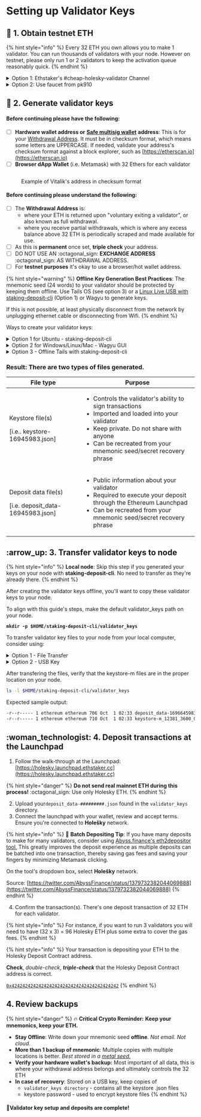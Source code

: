 # Setting up Validator Keys

## :seedling: 1. Obtain testnet ETH

{% hint style="info" %}
Every 32 ETH you own allows you to make 1 validator. You can run thousands of validators with your node. However on testnet, please only run 1 or 2 validators to keep the activation queue reasonably quick.
{% endhint %}

<details>

<summary>Option 1: Ethstaker's #cheap-holesky-validator Channel</summary>

* **Step 1**: Visit the [Ethstaker Discord](https://discord.io/ethstaker) and join the #cheap-holesky-validator channel

<!---->

* **Step 2**: Use the `/cheap-holesky-deposit` slash command and follow the instructions from the bot. You need to start typing the slash command and it will show above your input box where you can use it.

<!---->

* **Requirement**: In order to use the cheap holesky validator process, you must now set your withdrawal address to `0x4D496CcC28058B1D74B7a19541663E21154f9c84` when creating your validator keys and deposit file. This is to prevent abuses of this service.

</details>

<details>

<summary>Option 2: Use faucet from pk910</summary>

Link: [https://holesky-faucet.pk910.de](https://holesky-faucet.pk910.de/)

</details>

## :key: 2. Generate validator keys

#### Before continuing please have the following:

* [ ] **Hardware wallet address or** [**Safe multisig wallet**](https://app.safe.global/welcome) **address**: This is for your [Withdrawal Address](https://notes.ethereum.org/@launchpad/withdrawals-faq#Q-What-are-the-two-types-of-withdrawals). It must be in checksum format, which means some letters are UPPERCASE. If needed, validate your address's checksum format against a block explorer, such as [https://etherscan.io](https://etherscan.io)
* [ ] **Browser dApp Wallet** (i.e. Metamask) with 32 Ethers for each validator

<figure><img src="../../../../.gitbook/assets/checksum.png" alt=""><figcaption><p>Example of Vitalik's address in checksum format</p></figcaption></figure>

#### Before continuing please understand the following:

* [ ] The **Withdrawal Address** is:
  * where your ETH is returned upon "voluntary exiting a validator", or also known as full withdrawal.
  * where you receive partial withdrawals, which is where any excess balance above 32 ETH is periodically scraped and made available for use.
* [ ] As this is **permanent** once set, **triple check** your address.
* [ ] DO NOT USE AN :octagonal\_sign: **EXCHANGE ADDRESS** :octagonal\_sign: AS WITHDRAWAL ADDRESS.&#x20;
* [ ] For **testnet purposes** it's okay to use a browser/hot wallet address.

{% hint style="warning" %}
**Offline Key Generation Best Practices**: The mnemonic seed (24 words) to your validator should be protected by keeping them offline. Use Tails OS (see option 3) or a [Linux Live USB with staking-deposit-cli](https://www.youtube.com/watch?v=oDELXYNSS5w) (Option 1) or Wagyu to generate keys.&#x20;

If this is not possible, at least physically disconnect from the network by unplugging ethernet cable or disconnecting from Wifi.
{% endhint %}

Ways to create your validator keys:

<details>

<summary>Option 1 for Ubuntu - staking-deposit-cli</summary>

#### 1. Download [staking-deposit-cli](https://github.com/ethereum/staking-deposit-cli#introduction) from Github.

```bash
#Install dependencies
sudo apt install jq curl -y

#Setup variables
RELEASE_URL="https://api.github.com/repos/ethereum/staking-deposit-cli/releases/latest"
BINARIES_URL="$(curl -s $RELEASE_URL | jq -r ".assets[] | select(.name) | .browser_download_url" | grep linux-amd64.tar.gz$)"
BINARY_FILE="staking-deposit-cli.tar.gz"

echo "Downloading URL: $BINARIES_URL"

cd $HOME
#Download binary
wget -O $BINARY_FILE $BINARIES_URL
#Extract archive
tar -xzvf $BINARY_FILE -C $HOME
#Rename
mv staking_deposit-cli*amd64 staking-deposit-cli
cd staking-deposit-cli
```

#### 2. Make a new mnemonic

Replace `<HARDWARE_WALLET_ADDRESS>` with withdrawal address.

```
./deposit new-mnemonic --chain holesky --execution_address <HARDWARE_WALLET_ADDRESS>
```

* Choose your language
* Repeat your withdrawal/execution address for confirmation
* Choose the language of the mnemonic word list
* Choose how many new validators you wish to run
* Create a **keystore password** that secures your validator keystore files
* Repeat your **keystore password** for confirmation
* Write down your 24 word mnemonic seed
* Type your mnemonic, first 4 letters is enough

You will see the following messages after successfully generated the keystore(s) and the deposit(s):

<pre class="language-bash"><code class="lang-bash"><strong>
</strong>                  #####     #####
                ##     #####     ##
    ###         ##   #######     #########################
    ##  ##      #####               ##                   ##
    ##     #####                 ##                       ##
    ##     ##                     ##                      ###
   ########                        ##                     ####
   ##        ##   ###         #####                       #####
   #                          ##                         # #####
   #                            #                        #  #####
   ##                             ##                    ##
   ##                              ##                   ##
   ##             ###              ##                   ##
   ###############                 ##                   ##
   ###               ##                                 ##
      #############################                    ##
                     ##                             ###
                     #######     #################     ###
                     ##   ## ##        ##   ##    ###
                     ##############          #############

Creating your keys:               [####################################]  &#x3C;N>/&#x3C;N>
Creating your keystores:          [####################################]  &#x3C;N>/&#x3C;N>
Verifying your keystores:         [####################################]  &#x3C;N>/&#x3C;N>
Verifying your deposits:          [####################################]  &#x3C;N>/&#x3C;N>

Success!
Your keys can be found at: /home/username/staking-deposit-cli/validator_keys
</code></pre>

#### 3. Verify mnemonic seed

By re-generating the keystore files and comparing them to the originals, the mnemonic seen is verified correct by being reproducible.

```bash
#Make temp directory to verify seeds
mkdir -p ~/staking-deposit-cli/verify_seed
#Re-generate keys
./deposit existing-mnemonic --chain holesky --folder verify_seed --execution_address <HARDWARE_WALLET_ADDRESS>
```

* Choose your language
* Repeat your withdrawal/execution address for confirmation
* Type your mnemonic seed, first 4 letters is enough
* Since this is the first time generating keys, enter the index number as 0.
* Repeat the index to confirm, 0.
* Enter how many validators you with to run (same as before)
* Enter any keystore password, since this is temporary and will be deleted

Compare the **deposit\_data** files.

```bash
diff -s validator_keys/deposit_data*.json verify_seed/validator_keys/deposit_data*.json
```

When the **deposit\_data** files are the same, this means your mnemonic seed is correct.

Example output:

```
Files validator_keys/deposit_data-16945983.json and verify_seed/validator_keys/deposit_data-16647657.json are identical
```

Clean up duplicate files.

```bash
rm -r verify_seed
```

</details>

<details>

<summary>Option 2 for Windows/Linux/Mac - Wagyu GUI</summary>

**Wagyu** is an application aimed at lowering the technical bar to staking on Ethereum.

As a 'one-click installer', it provides a clean UI automating the setup and management of all the infrastructure necessary to stake without the user needing to have any technical knowledge.

**Download Wagyu**: [https://wagyu.gg](https://wagyu.gg/)

1. Click create new secret recovery phrase
2. Select your network
3. Click create
4. Write down your 24 word secret recovery phrase
5. Check your phrase to confirm you copied it correctly
6. Specify number of new keys to generate
7. Specify your keystore password
8. Specify your Withdrawal address
9. Click next
10. Re-type your keystore password
11. Browse to where you want to save your keys
12. Review information and close

</details>

<details>

<summary>Option 3 - Offline Tails with staking-deposit-cli</summary>

You will learn how to boot up a windows PC into an airgapped [Tails operating system](https://tails.boum.org/index.en.html).

The Tails OS is an _amnesic_ operating system, meaning it will save nothing and _leave no tracks behind_ each time you boot it.

#### **1. Prerequisites**

You need:

* 2 storage mediums (can be USB stick, SD cards or external hard drives)
* One of them must be > 8GB
* Windows or Mac computer
* 30 minutes or longer depending on your download speed

#### **2. Download Tails OS**

Download the official image from the [Tails website](https://tails.boum.org/install/index.en.html). Might take a while, go grab a coffee.

Make sure you follow the guide on the Tails website to verify your download of Tails.

#### **3. Download and install the software to transfer your Tails image on your USB stick**

For Windows, use one of

* [Etcher](https://tails.boum.org/etcher/Etcher-Portable.exe)
* [Win32 Disk Imager](https://win32diskimager.org/#download)
* [Rufus](https://rufus.ie/en\_US/)

For Mac, download [Etcher](https://tails.boum.org/etcher/Etcher.dmg)

#### **4. Making your bootable USB stick**

Run the above software. This is an example how it looks like on Mac OS with etcher, but other software should be similar.

<img src="../../../../.gitbook/assets/etcher_in_mac.png" alt="" data-size="original">

Select the Tails OS image that you downloaded as the image. Then select the USB stick (the larger one).

Then flash the image to the larger USB stick.

#### **5. Download and verify the staking-deposit-cli**

Download the latest staking-deposit-cli binary by referring to Option 1's steps.

Copy the file to the other USB stick.

#### **6. Reboot your computer and into Tails OS**

After you have done all the above, you can reboot. If you are connected by a LAN cable to the internet, you can disconnect it manually.

Plug in the USB stick that has your Tails OS.

On Mac, press and hold the Option key immediately upon hearing the startup chime. Release the key after Startup Manager appears.

On Windows, it depends on your computer manufacturer. Usually it is by pressing F1 or F12. If it doesn't work, try googling "Enter boot options menu on \[Insert your PC brand]"

Choose the USB stick that you loaded up with Tails OS to boot into Tails.

#### **7. Welcome to Tails OS**

<img src="../../../../.gitbook/assets/grub.png" alt="" data-size="original">

You can boot with all the default settings.

#### **8. Run the staking-deposit-cli**

Plug in your other USB key with the `staking-deposit-cli` file.&#x20;

Locate the USB key, mount the drive and add execute permissions.

```bash
# Locate the usb key
sudo fdisk -l
# Create a mount point
sudo mkdir -p /media/usb-drive
# Mount the usb key. Change device name
sudo mount /dev/sda1 /media/usb-drive
# Change directories
cd /media/usb-drive/staking-deposit-cli
# Add execute permissions
sudo chmod +x ./deposit
```

#### 9. Make a new mnemonic

Replace `<HARDWARE_WALLET_ADDRESS>` with withdrawal address.

```
./deposit new-mnemonic --chain holesky --execution_address <HARDWARE_WALLET_ADDRESS>
```

* Choose your language
* Repeat your withdrawal/execution address for confirmation
* Choose the language of the mnemonic word list
* Choose how many new validators you wish to run
* Create a **keystore password** that secures your validator keystore files
* Repeat your **keystore password** for confirmation
* Write down your 24 word mnemonic seed
* Type your mnemonic, first 4 letters is enough

You will see the following messages after successfully generated the keystore(s) and the deposit(s):

<pre class="language-bash"><code class="lang-bash"><strong>
</strong>                  #####     #####
                ##     #####     ##
    ###         ##   #######     #########################
    ##  ##      #####               ##                   ##
    ##     #####                 ##                       ##
    ##     ##                     ##                      ###
   ########                        ##                     ####
   ##        ##   ###         #####                       #####
   #                          ##                         # #####
   #                            #                        #  #####
   ##                             ##                    ##
   ##                              ##                   ##
   ##             ###              ##                   ##
   ###############                 ##                   ##
   ###               ##                                 ##
      #############################                    ##
                     ##                             ###
                     #######     #################     ###
                     ##   ## ##        ##   ##    ###
                     ##############          #############

Creating your keys:               [####################################]  &#x3C;N>/&#x3C;N>
Creating your keystores:          [####################################]  &#x3C;N>/&#x3C;N>
Verifying your keystores:         [####################################]  &#x3C;N>/&#x3C;N>
Verifying your deposits:          [####################################]  &#x3C;N>/&#x3C;N>

Success!
Your keys can be found at: /home/username/staking-deposit-cli/validator_keys
</code></pre>

**Result**: a folder called `validator_keys` containing keystore-m files and deposit\_data.json

#### 10. Verify mnemonic seed

By re-generating the keystore files and comparing them to the originals, the mnemonic seen is verified correct by being reproducible.

```bash
#Make temp directory to verify seeds
mkdir verify_seed
#Re-generate keys
./deposit existing-mnemonic --chain holesky --folder verify_seed --execution_address <HARDWARE_WALLET_ADDRESS>
```

* Choose your language
* Repeat your withdrawal/execution address for confirmation
* Type your mnemonic seed, first 4 letters is enough
* Since this is the first time generating keys, enter the index number as 0.
* Repeat the index to confirm, 0.
* Enter how many validators you with to run (same as before)
* Enter any keystore password, since this is temporary and will be deleted

Compare the **deposit\_data** files.

```bash
diff -s validator_keys/deposit_data*.json verify_seed/validator_keys/deposit_data*.json
```

When the **deposit\_data** files are the same, this means your mnemonic seed is correct.

Example output:

```
Files validator_keys/deposit_data-16945983.json and verify_seed/validator_keys/deposit_data-16647657.json are identical
```

Clean up duplicate files.

```bash
rm -r verify_seed
```

If you ran this command directly from your non-Tails USB stick, the validator keys should stay on it.&#x20;

If it hasn't, copy the directory over to your non-Tails USB stick.

Confirm your validator\_keys are on the USB stick before leaving.

```bash
ls /media/usb-drive/staking-deposit-cli/validator_keys
```

:fire: Make sure you have saved your validator keys directory in your other USB stick (non Tails OS) before you shutdown Tails. Tails will delete everything saved on it after you shutdown.

:tada: Congrats on learning how to use Tails OS to make an air gapped system.

</details>

### Result: There are two types of files generated.

| File type                                                           | Purpose                                                                                                                                                                                                                                        |
| ------------------------------------------------------------------- | ---------------------------------------------------------------------------------------------------------------------------------------------------------------------------------------------------------------------------------------------- |
| <p>Keystore file(s)</p><p>[i.e.. keystore-16945983.json]</p>        | <ul><li>Controls the validator's ability to sign transactions</li><li>Imported and loaded into your validator</li><li>Keep private. Do not share with anyone</li><li>Can be recreated from your mnemonic seed/secret recovery phrase</li></ul> |
| <p>Deposit data file(s)</p><p>[i.e. deposit_data-16945983.json]</p> | <ul><li>Public information about your validator</li><li>Required to execute your deposit through the Ethereum Launchpad</li><li>Can be recreated from your mnemonic seed/secret recovery phrase</li></ul>                                      |

## :arrow\_up: 3. Transfer validator keys to node

{% hint style="info" %}
**Local node**: Skip this step if you generated your keys on your node with **staking-deposit-cli**. No need to transfer as they're already there.
{% endhint %}

After creating the validator keys offline, you'll want to copy these validator keys to your node.

To align with this guide's steps, make the default validator\_keys path on your node.

<pre class="language-bash"><code class="lang-bash"><strong>mkdir -p $HOME/staking-deposit-cli/validator_keys
</strong></code></pre>

To transfer validator key files to your node from your local computer, consider using:

<details>

<summary>Option 1 - File Transfer</summary>

* File transfer
  * Windows OS - use [WinSCP](https://winscp.net) or [FileZilla](https://filezilla-project.org/download.php?type=client)
  * Mac or Linux - use [FileZilla](https://filezilla-project.org/download.php?type=client) or [SFTP](https://www.digitalocean.com/community/tutorials/how-to-use-sftp-to-securely-transfer-files-with-a-remote-server) or [rsync](https://linuxize.com/post/how-to-use-rsync-for-local-and-remote-data-transfer-and-synchronization/)

Transfer the **keystore-m\_xxxxxxxx.json** files to the following location on your node.

```bash
$HOME/staking-deposit-cli/validator_keys
```

</details>

<details>

<summary>Option 2 - USB Key</summary>

Plug the USB key into node, then locate the device name.

```bash
# Locate the usb key
sudo fdisk -l
```

Upon executing the above command you will get an output similar to the one below:

```bash
Disk /dev/sdc: 7.4 GiB, 7948206080 bytes, 15523840 sectors
Units: sectors of 1 * 512 = 512 bytes
Sector size (logical/physical): 512 bytes / 512 bytes
I/O size (minimum/optimal): 512 bytes / 512 bytes
Disklabel type: dos
Disk identifier: 0x00000000

Device     Boot Start      End  Sectors  Size Id Type
/dev/sdc1  *     8192 15555555 25555555 7.4G  b W95 FAT32
```

Mount the key. Change the device name accordingly.

```bash
# Create a mount point
sudo mkdir -p /media/usb-drive
# Mount the usb key
sudo mount /dev/sdc1 /media/usb-drive
```

Copy the keys. Adjust the path names if needed.

```bash
# Create a directory on the usb drive to copy the keys into
sudo mkdir /media/usb-drive/staking-deposit-cli
sudo mkdir /media/usb-drive/staking-deposit-cli/validator_keys
#Copy the keys to the usb drive
sudo cp $HOME/staking-deposit-cli/validator_keys/*.json /media/usb-drive/staking-deposit-cli/validator_keys
# Cleanup
sudo umount /media/usb-drive
```

</details>

After transfering the files, verify that the keystore-m files are in the proper location on your node.

```bash
ls -l $HOME/staking-deposit-cli/validator_keys
```

Expected sample output:

```bash
-r--r----- 1 ethereum ethereum 706 Oct  1 02:33 deposit_data-1696645983.json
-r--r----- 1 ethereum ethereum 710 Oct  1 02:33 keystore-m_12381_3600_0_0_0-161664283.json
```

## :woman\_technologist: 4. Deposit transactions at the Launchpad

1. Follow the walk-through at the Launchpad: [https://holesky.launchpad.ethstaker.cc](https://holesky.launchpad.ethstaker.cc)

{% hint style="danger" %}
**Do not send real mainnet ETH during this process!** :octagonal\_sign: Use only Holesky ETH.
{% endhint %}

2. Upload your`deposit_data-#########.json` found in the `validator_keys` directory.
3. Connect the launchpad with your wallet, review and accept terms. Ensure you're connected to **Holešky** network.

{% hint style="info" %}
:whale: **Batch Depositing Tip**: If you have many deposits to make for many validators, consider using [Abyss.finance's eth2depositor tool.](https://abyss.finance/eth2depositor) This greatly improves the deposit experience as multiple deposits can be batched into one transaction, thereby saving gas fees and saving your fingers by minimizing Metamask clicking.

On the tool's dropdown box, select **Holešky** network.

Source: [https://twitter.com/AbyssFinance/status/1379732382044069888](https://twitter.com/AbyssFinance/status/1379732382044069888)
{% endhint %}

4. Confirm the transaction(s). There's one deposit transaction of 32 ETH for each validator.

{% hint style="info" %}
For instance, if you want to run 3 validators you will need to have (32 x 3) = 96 Holesky ETH plus some extra to cover the gas fees.
{% endhint %}

{% hint style="info" %}
Your transaction is depositing your ETH to the Holesky Deposit Contract address.

**Check**, _double-check_, _**triple-check**_ that the Holesky Deposit Contract address is correct.

[`0x4242424242424242424242424242424242424242`](https://holesky.beaconcha.in/address/4242424242424242424242424242424242424242)
{% endhint %}

## 4. Review backups

{% hint style="danger" %}
:fire: **Critical Crypto Reminder:** **Keep your mnemonics, keep your ETH.**



* **Stay Offline**: Write down your mnemonic seed **offline**. _Not email. Not cloud._
* **More than 1 backup of mnemonic**: Multiple copies with multiple locations is better. _Best stored in a_ [_metal seed._](https://jlopp.github.io/metal-bitcoin-storage-reviews/)
* **Verify your hardware wallet's backup:** Most important of all data, this is where your withdrawal address belongs and ultimately controls the 32 ETH
* **In case of recovery**: Stored on a USB key, keep copies of&#x20;
  * `validator_keys directory` - contains all the keystore .json files
  * keystore password - used to encrypt keystore files
{% endhint %}

#### :tada:Validator key setup and deposits are complete!
